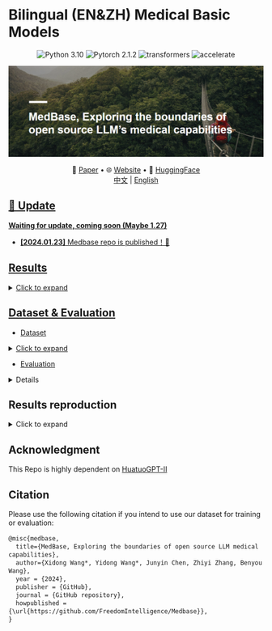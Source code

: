 # Bilingual (EN&amp;ZH) Medical Basic Models




<center>

![Python 3.10](https://img.shields.io/badge/Python-3.10-lightblue) ![Pytorch 2.1.2](https://img.shields.io/badge/PyTorch-2.1.2-lightblue) ![transformers](https://img.shields.io/badge/transformers-4.34.0.dev0%2B-lightblue) ![accelerate](https://img.shields.io/badge/accelerate-0.22-lightblue)
</center>


![Medbase](assets/Medbase.png)

<p align="center">
   📃 <a href="" target="_blank">Paper</a> • 🌐 <a href="" target="_blank">Website</a> • 🤗 <a href="" target="_blank">HuggingFace</a>  
   <br>  <a href="./README_zh.md">   中文</a> | <a href="./README_zh.md"> English
</p>

     

## 🌈 Update

**Waiting for update, coming soon (Maybe 1.27)**

* **[2024.01.23]** Medbase repo is published！🎉


## Results
<details><summary>Click to expand</summary>


   **More Results and Models are coming soon !**
   
   | Model          | MedQA-USMLE | MedMCQA | PubMedQA | MMLU-Medical | MedQA-MCMLE | CMB-single | CMMLU-Medical | CExam |
   | -------------- | ----------- | ------- | -------- | ------------ | ----------- | ---------- | ------------- | ----- |
   | Qwen-1.8B-chat | 27.42       | 29.18   | 34.90    | 37.47        | 44.25       | 31.40      | 37.28         | 30.65 |
   | Qwen-1.8B      | 26.71       | 30.34   | 49.30    | 41.10        | 44.63       | 33.15      | 37.96         | 34.50 |
   | **Medbase-1.8B**   | **45.01**       | **48.00**   | **53.00**    | **53.39**        | **76.15**       | **56.15**      | **57.46**         | **61.50** |
   | Llama2-7B      | 25.84       | 32.76   | 43.20    | 33.51        | 25.10       | 20.75      | 23.78         | 20.65 |
   | Huatuo2-7B     | 41.13       | 41.87   |          | 51.44        |             |            | 59.08         | 65.81 |
   | Mistral-7B     | 41.10       | 40.20   | 17.80    | 55.80        |             |            |               |       |
   | PMC-Llama-7B   | 49.20       | 57.60   | 59.20    | 59.70        |             |            |               |       |

</details>


## Dataset & Evaluation

- Dataset
<details><summary>Click to expand</summary>


   | Data Type          | Description                  | Source(ZH)                                                   | Source(EN)                                                   |
   | ------------------ | ---------------------------- | ------------------------------------------------------------ | ------------------------------------------------------------ |
   | Medical Books      | Medical related Books        | MedQA-books                                                  | Pile-Books                                                   |
   | Medical Guidelines | Clinical Medicine Guide      | Chinese Medical Association                                  | [Medtron guideline](https://huggingface.co/datasets/epfl-llm/guidelines) |
   | Medical Wiki       | Medical related wikipedia    | Wikipedia & Wikidoc                                          | Wikipedia  & Wikidoc                                         |
   | Medical Paper      | Medical related paper        | Papers abstract                                              | PubMed Abstract                                              |
   | Medical Web        | Medical related web data     | Wudao                                                        | C4                                                           |
   | Medical Exam       | Medical related exams        | MedQA CExam CMB (Train Set)                                  | MedQA MedmcQA PubMedQA  (Train Set)                          |
   | Medical Patient    | Doctor-patient dialogue data | [HuatuoGPT-I](https://huggingface.co/datasets/FreedomIntelligence/HuatuoGPT-sft-data-v1) | [PMC_patients](https://huggingface.co/datasets/zhengyun21/PMC-Patients?row=34) |
   | General_Replay     | General SFT Data             | Wizard & ShareGPT & Alpaca                                   | Wizard & ShareGPT & Alpaca & [Dataset List](https://huggingface.co/jondurbin/bagel-dpo-34b-v0.2#sft-data-sources) |
   | Code               | Code Data                    | [leetcode-11k](https://huggingface.co/datasets/krisfu/awesome-llm-datasets-only-Chinese) | [python_alpaca](https://huggingface.co/datasets/Vezora/Tested-22k-Python-Alpaca) |
   | Math               | Math Data                    |                                                              | [mathinstruct](https://huggingface.co/datasets/TIGER-Lab/MathInstruct) |


</details>

- Evaluation
<details><summary>Click to expand</summary>
   
[ALL test data](https://github.com/FreedomIntelligence/Medbase/tree/main/metadata/test)

   - EN:
        - [MedQA-USMLE](https://huggingface.co/datasets/GBaker/MedQA-USMLE-4-options) 
        - [MedMCQA](https://huggingface.co/datasets/medmcqa/viewer/default/test)
        - [PubMedQA](https://huggingface.co/datasets/pubmed_qa)
        - [MMLU-Medical](https://huggingface.co/datasets/cais/mmlu)
           - Clinical knowledge, Medical genetics, Anatomy, Professional medicine, College biology, College medicine
   - ZH:
        - [MedQA-MCMLE](https://huggingface.co/datasets/bigbio/med_qa/viewer/med_qa_zh_4options_bigbio_qa/test)
        - [CMB-single](https://huggingface.co/datasets/FreedomIntelligence/CMB)
        - [CMMLU-Medical](https://huggingface.co/datasets/haonan-li/cmmlu)
           - Anatomy, Clinical_knowledge, College_medicine, Genetics, Nutrition, Traditional_chinese_medicine, Virology
        - [CExam](https://github.com/williamliujl/CMExam)
   - Prompt: Please refer to [test generate code](https://github.com/FreedomIntelligence/Medbase/blob/main/src/process/prepare/data_process_test_qwen.py)
      
</details>


## Results reproduction
<details><summary>Click to expand</summary>


   1. Prepare Training Data
      - [Back Translation using LLMs](https://github.com/FreedomIntelligence/Medbase/tree/main/src/process/openai_rewrite): Run Bash File
      - [Prepare Training tokens for LLMs](https://github.com/FreedomIntelligence/Medbase/tree/main/src/process/prepare): Run Bash File
   2. [Train your model](https://github.com/FreedomIntelligence/Medbase/tree/main/src/sft): Run Bash file
   3. [Evaluation](https://github.com/FreedomIntelligence/Medbase/tree/main/src/evaluate): Run Bash file

</details>



##  Acknowledgment

This Repo is highly dependent on [HuatuoGPT-II](https://github.com/FreedomIntelligence/HuatuoGPT-II)

##  Citation
Please use the following citation if you intend to use our dataset for training or evaluation:

```
@misc{medbase,
  title={MedBase, Exploring the boundaries of open source LLM medical capabilities},
  author={Xidong Wang*, Yidong Wang*, Junyin Chen, Zhiyi Zhang, Benyou Wang},
  year = {2024},
  publisher = {GitHub},
  journal = {GitHub repository},
  howpublished = {\url{https://github.com/FreedomIntelligence/Medbase}},
}
```
